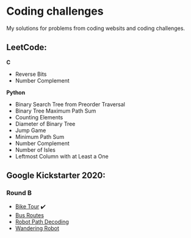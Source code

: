 # Coding challenges

My solutions for problems from coding websits and coding challenges.

## LeetCode:

**C**

* Reverse Bits
* Number Complement

**Python**

* Binary Search Tree from Preorder Traversal
* Binary Tree Maximum Path Sum
* Counting Elements
* Diameter of Binary Tree
* Jump Game
* Minimum Path Sum
* Number Complement
* Number of Isles
* Leftmost Column with at Least a One



## Google Kickstarter 2020:

### Round B

* [Bike Tour](https://github.com/akovalyo/coding_challenges/blob/master/Kickstarter2020/RoundB/bike_tour.md) :heavy_check_mark:
* [Bus Routes](https://github.com/akovalyo/coding_challenges/blob/master/Kickstarter2020/RoundB/bus_routes.md)
* [Robot Path Decoding](https://github.com/akovalyo/coding_challenges/blob/master/Kickstarter2020/RoundB/robot_path_decoding.md)
* [Wandering Robot](https://github.com/akovalyo/coding_challenges/blob/master/Kickstarter2020/RoundB/wandering_robot.md)